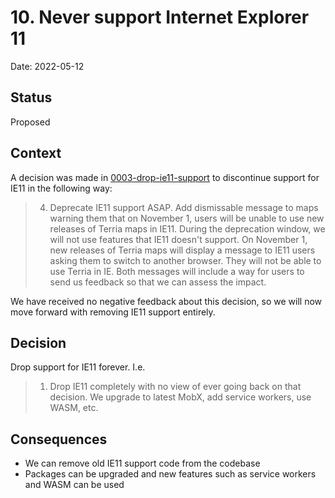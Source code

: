 # 10. Never support Internet Explorer 11

Date: 2022-05-12

## Status

Proposed

## Context

A decision was made in [0003-drop-ie11-support](./0003-drop-ie11-support.md) to discontinue support for IE11 in the following way:

> 4. Deprecate IE11 support ASAP. Add dismissable message to maps warning them
>    that on November 1, users will be unable to use new releases of Terria maps
>    in IE11. During the deprecation window, we will not use features that IE11
>    doesn't support. On November 1, new releases of Terria maps will display a
>    message to IE11 users asking them to switch to another browser. They will
>    not be able to use Terria in IE. Both messages will include a way for users
>    to send us feedback so that we can assess the impact.

We have received no negative feedback about this decision, so we will now move forward with removing IE11 support entirely.

## Decision

Drop support for IE11 forever. I.e.

> 1. Drop IE11 completely with no view of ever going back on that decision. We
>    upgrade to latest MobX, add service workers, use WASM, etc.

## Consequences

- We can remove old IE11 support code from the codebase
- Packages can be upgraded and new features such as service workers and WASM can be used
